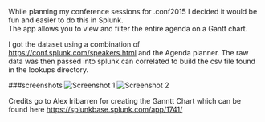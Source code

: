 While planning my conference sessions for .conf2015 I decided it would be fun and easier to do this in Splunk.  
The app allows you to view and filter the entire agenda on a Gantt chart.  


I got the dataset using a combination of https://conf.splunk.com/speakers.html and the Agenda planner.  The raw data was then passed into splunk  can correlated to build the csv file found in the lookups directory.

###screenshots
![Screenshot 1](https://raw.githubusercontent.com/stash1001/dotconf2015/master/appserver/static/Screenshot1.png "Screenshot 1")
![Screenshot 2](https://raw.githubusercontent.com/stash1001/dotconf2015/master/appserver/static/Screenshot2.png "Screenshot 2")

Credits go to Alex Iribarren for creating the Ganntt Chart which can be found here https://splunkbase.splunk.com/app/1741/ 
